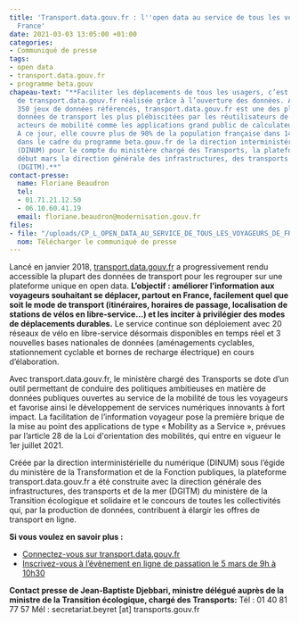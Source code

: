 ```yaml
---
title: 'Transport.data.gouv.fr : l''open data au service de tous les voyageurs de
  France'
date: 2021-03-03 13:05:00 +01:00
categories:
- Communiqué de presse
tags:
- open data
- transport.data.gouv.fr
- programme beta.gouv
chapeau-text: "**Faciliter les déplacements de tous les usagers, c’est la promesse
  de transport.data.gouv.fr réalisée grâce à l’ouverture des données. Avec plus de
  350 jeux de données référencés, transport.data.gouv.fr est une des plateformes de
  données de transport les plus plébiscitées par les réutilisateurs de données et
  acteurs de mobilité comme les applications grand public de calculateurs d’itinéraires.
  A ce jour, elle couvre plus de 90% de la population française dans 14 régions. Réalisée
  dans le cadre du programme beta.gouv.fr de la direction interministérielle du numérique
  (DINUM) pour le compte du ministère chargé des Transports, la plateforme rejoint
  début mars la direction générale des infrastructures, des transports et de la mer
  (DGITM).**"
contact-presse:
  name: Floriane Beaudron
  tel:
  - 01.71.21.12.50
  - 06.10.60.41.19
  email: floriane.beaudron@modernisation.gouv.fr
files:
- file: "/uploads/CP_L_OPEN_DATA_AU_SERVICE_DE_TOUS_LES_VOYAGEURS_DE_FRANCE.pdf"
  nom: Télécharger le communiqué de presse
---
```


Lancé en janvier 2018, [transport.data.gouv.fr](http://transport.data.gouv.fr/) a progressivement rendu accessible la plupart des données de transport pour les regrouper sur une plateforme unique en open data. **L’objectif : améliorer l’information aux voyageurs souhaitant se déplacer, partout en France, facilement quel que soit le mode de transport (itinéraires, horaires de passage, localisation de stations de vélos en libre-service…) et les inciter à privilégier des modes de déplacements durables.** Le service continue son déploiement avec 20 réseaux de vélo en libre-service désormais disponibles en temps réel et 3 nouvelles bases nationales de données (aménagements cyclables, stationnement cyclable et bornes de recharge électrique) en cours d’élaboration.

Avec transport.data.gouv.fr, le ministère chargé des Transports se dote d’un outil permettant de conduire des politiques ambitieuses en matière de données publiques ouvertes au service de la mobilité de tous les voyageurs et favorise ainsi le développement de services numériques innovants à fort impact. La facilitation de l’information voyageur pose la première brique de la mise au point des applications de type « Mobility as a Service », prévues par l’article 28 de la Loi d'orientation des mobilités, qui entre en vigueur le 1er juillet 2021. 

Créée par la direction interministérielle du numérique (DINUM) sous l’égide du ministère de la Transformation et de la Fonction publiques, la plateforme transport.data.gouv.fr a été construite avec la direction générale des infrastructures, des transports et de la mer (DGITM) du ministère de la Transition écologique et solidaire et le concours de toutes les collectivités qui, par la production de données, contribuent à élargir les offres de transport en ligne.


**Si vous voulez en savoir plus :** 
* [Connectez-vous sur transport.data.gouv.fr](https://transport.data.gouv.fr/)
* [Inscrivez-vous à l’évènement en ligne de passation le 5 mars de 9h à 10h30](https://www.eventbrite.fr/e/billets-webinaire-de-passation-de-transportdatagouvfr-138746353077)


**Contact presse de Jean-Baptiste Djebbari, ministre délégué auprès de la ministre de la Transition écologique, chargé des Transports:**
Tél : 01 40 81 77 57
Mél : secretariat.beyret [at] transports.gouv.fr 
